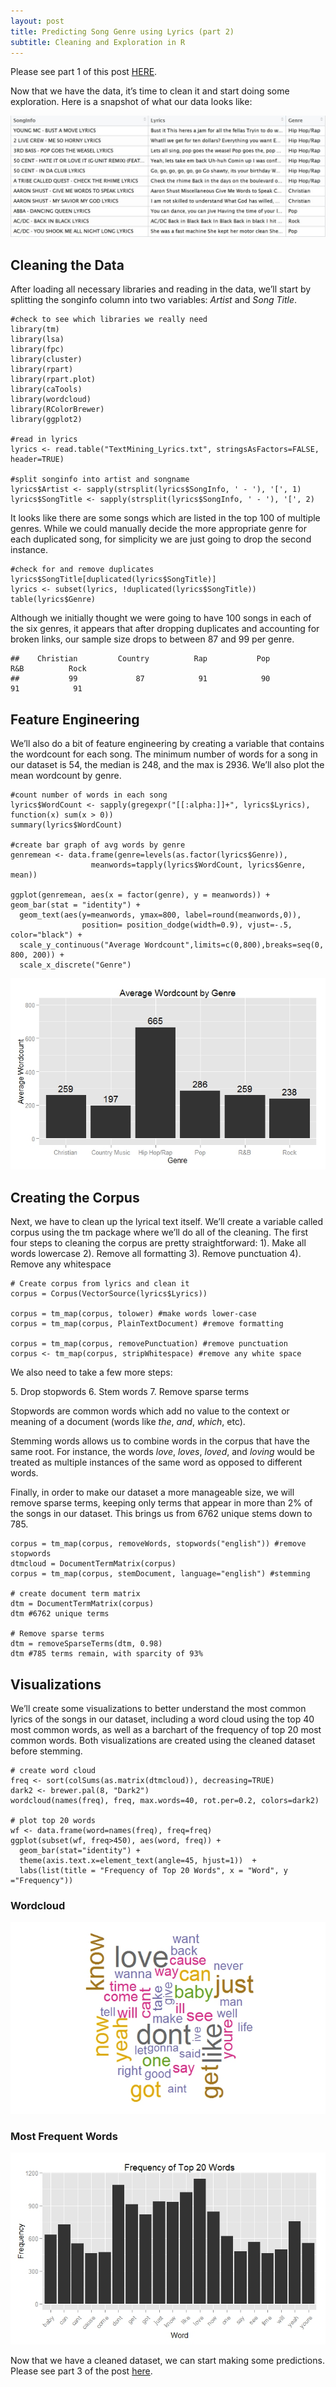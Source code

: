 ```yaml
---
layout: post
title: Predicting Song Genre using Lyrics (part 2)
subtitle: Cleaning and Exploration in R
---
```


Please see part 1 of this post [HERE](https://riazhedayati.github.io/blog/predict-song-genre-pt1/).

Now that we have the data, it’s time to clean it and start doing some exploration. Here is a snapshot of what our data looks like:

![Alt text](/img/songlyrics/lyricdatasnapshot.JPG "Data Snapshot")




## Cleaning the Data
After loading all necessary libraries and reading in the data, we’ll start by splitting the songinfo column into two variables: _Artist_ and _Song Title_. 

<pre><code class="language-r line-numbers">#check to see which libraries we really need
library(tm)
library(lsa)
library(fpc)   
library(cluster)
library(rpart)
library(rpart.plot)
library(caTools)
library(wordcloud)
library(RColorBrewer)
library(ggplot2)

#read in lyrics 
lyrics <- read.table("TextMining_Lyrics.txt", stringsAsFactors=FALSE, header=TRUE)

#split songinfo into artist and songname
lyrics$Artist <- sapply(strsplit(lyrics$SongInfo, ' - '), '[', 1)
lyrics$SongTitle <- sapply(strsplit(lyrics$SongInfo, ' - '), '[', 2)
</code></pre>



It looks like there are some songs which are listed in the top 100 of multiple genres. While we could manually decide the more appropriate genre for each duplicated song, for simplicity we are just going to drop the second instance. 

<pre><code class="language-r line-numbers">#check for and remove duplicates
lyrics$SongTitle[duplicated(lyrics$SongTitle)]
lyrics <- subset(lyrics, !duplicated(lyrics$SongTitle))
table(lyrics$Genre)
</code></pre>


Although we initially thought we were going to have 100 songs in each of the six genres, it appears that after dropping duplicates and accounting for broken links, our sample size drops to between 87 and 99 per genre.

```
##    Christian         Country          Rap           Pop           R&B          Rock 
##           99             87            91            90            91            91 
```



## Feature Engineering
We’ll also do a bit of feature engineering by creating a variable that contains the wordcount for each song. The minimum number of words for a song in our dataset is 54, the median is 248, and the max is 2936. We’ll also plot the mean wordcount by genre.

<pre><code class="language-r line-numbers">#count number of words in each song
lyrics$WordCount <- sapply(gregexpr("[[:alpha:]]+", lyrics$Lyrics), function(x) sum(x > 0))
summary(lyrics$WordCount)

#create bar graph of avg words by genre
genremean <- data.frame(genre=levels(as.factor(lyrics$Genre)),
                  meanwords=tapply(lyrics$WordCount, lyrics$Genre, mean))

ggplot(genremean, aes(x = factor(genre), y = meanwords)) + geom_bar(stat = "identity") +
  geom_text(aes(y=meanwords, ymax=800, label=round(meanwords,0)), 
                position= position_dodge(width=0.9), vjust=-.5, color="black") +
  scale_y_continuous("Average Wordcount",limits=c(0,800),breaks=seq(0, 800, 200)) + 
  scale_x_discrete("Genre")
</code></pre>

![alt text](/img/songlyrics/wordcountbygenre.jpeg "Average Wordcount by Genre")


## Creating the Corpus
Next, we have to clean up the lyrical text itself. We’ll create a variable called corpus using the tm package where we’ll do all of the cleaning. The first four steps to cleaning the corpus are pretty straightforward: 
  1). Make all words lowercase
  2). Remove all formatting
  3). Remove punctuation
  4). Remove any whitespace

<pre><code class="language-r line-numbers"># Create corpus from lyrics and clean it
corpus = Corpus(VectorSource(lyrics$Lyrics))

corpus = tm_map(corpus, tolower) #make words lower-case
corpus = tm_map(corpus, PlainTextDocument) #remove formatting

corpus = tm_map(corpus, removePunctuation) #remove punctuation
corpus <- tm_map(corpus, stripWhitespace) #remove any white space
</code></pre>


We also need to take a few more steps: 

5\. Drop stopwords
6\. Stem words
7\. Remove sparse terms

Stopwords are common words which add no value to the context or meaning of a document (words like _the_, _and_, _which_, etc). 

Stemming words allows us to combine words in the corpus that have the same root. For instance, the words _love_, _loves_, _loved_, and _loving_ would be treated as multiple instances of the same word as opposed to different words. 

Finally, in order to make our dataset a more manageable size, we will remove sparse terms, keeping only terms that appear in more than 2% of the songs in our dataset. This brings us from 6762 unique stems down to 785. 

<pre><code class="language-r line-numbers">corpus = tm_map(corpus, removeWords, stopwords("english")) #remove stopwords
dtmcloud = DocumentTermMatrix(corpus)
corpus = tm_map(corpus, stemDocument, language="english") #stemming

# create document term matrix
dtm = DocumentTermMatrix(corpus)
dtm #6762 unique terms

# Remove sparse terms
dtm = removeSparseTerms(dtm, 0.98)
dtm #785 terms remain, with sparcity of 93%
</code></pre>



## Visualizations
We’ll create some visualizations to better understand the most common lyrics of the songs in our dataset, including a word cloud using the top 40 most common words, as well as a barchart of the frequency of top 20 most common words. Both visualizations are created using the cleaned dataset before stemming. 

<pre><code class="language-r line-numbers"># create word cloud
freq <- sort(colSums(as.matrix(dtmcloud)), decreasing=TRUE)
dark2 <- brewer.pal(8, "Dark2")   
wordcloud(names(freq), freq, max.words=40, rot.per=0.2, colors=dark2)  

# plot top 20 words
wf <- data.frame(word=names(freq), freq=freq)   
ggplot(subset(wf, freq>450), aes(word, freq)) + 
  geom_bar(stat="identity") +  
  theme(axis.text.x=element_text(angle=45, hjust=1))  + 
  labs(list(title = "Frequency of Top 20 Words", x = "Word", y ="Frequency"))
</code></pre>



### Wordcloud
![alt text](/img/songlyrics/wordcloud.jpeg "Wordcloud - Top 40 Terms")


### Most Frequent Words
![alt text](/img/songlyrics/top20barplot.jpeg "Top 20 Words")


Now that we have a cleaned dataset, we can start making some predictions. Please see part 3 of the post [here](https://riazhedayati.github.io/blog/predict-song-genre-pt3/).


